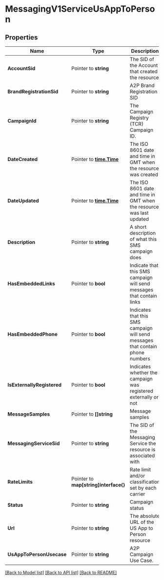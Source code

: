 # MessagingV1ServiceUsAppToPerson

## Properties
Name | Type | Description | Notes
------------ | ------------- | ------------- | -------------
**AccountSid** | Pointer to **string** | The SID of the Account that created the resource |
**BrandRegistrationSid** | Pointer to **string** | A2P Brand Registration SID |
**CampaignId** | Pointer to **string** | The Campaign Registry (TCR) Campaign ID. |
**DateCreated** | Pointer to [**time.Time**](time.Time.md) | The ISO 8601 date and time in GMT when the resource was created |
**DateUpdated** | Pointer to [**time.Time**](time.Time.md) | The ISO 8601 date and time in GMT when the resource was last updated |
**Description** | Pointer to **string** | A short description of what this SMS campaign does |
**HasEmbeddedLinks** | Pointer to **bool** | Indicate that this SMS campaign will send messages that contain links |
**HasEmbeddedPhone** | Pointer to **bool** | Indicates that this SMS campaign will send messages that contain phone numbers |
**IsExternallyRegistered** | Pointer to **bool** | Indicates whether the campaign was registered externally or not |
**MessageSamples** | Pointer to **[]string** | Message samples |
**MessagingServiceSid** | Pointer to **string** | The SID of the Messaging Service the resource is associated with |
**RateLimits** | Pointer to **map[string]interface{}** | Rate limit and/or classification set by each carrier |
**Status** | Pointer to **string** | Campaign status |
**Url** | Pointer to **string** | The absolute URL of the US App to Person resource |
**UsAppToPersonUsecase** | Pointer to **string** | A2P Campaign Use Case. |

[[Back to Model list]](../README.md#documentation-for-models) [[Back to API list]](../README.md#documentation-for-api-endpoints) [[Back to README]](../README.md)


